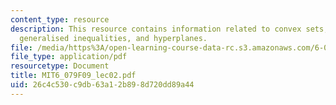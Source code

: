 ```yaml
---
content_type: resource
description: This resource contains information related to convex sets, convexity,
  generalised inequalities, and hyperplanes.
file: /media/https%3A/open-learning-course-data-rc.s3.amazonaws.com/6-079-introduction-to-convex-optimization-fall-2009/26c4c530c9db63a12b898d720dd89a44_MIT6_079F09_lec02.pdf
file_type: application/pdf
resourcetype: Document
title: MIT6_079F09_lec02.pdf
uid: 26c4c530-c9db-63a1-2b89-8d720dd89a44
---
```

